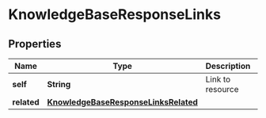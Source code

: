 

# KnowledgeBaseResponseLinks


## Properties

| Name | Type | Description | Notes |
|------------ | ------------- | ------------- | -------------|
|**self** | **String** | Link to resource |  [optional] |
|**related** | [**KnowledgeBaseResponseLinksRelated**](KnowledgeBaseResponseLinksRelated.md) |  |  [optional] |



